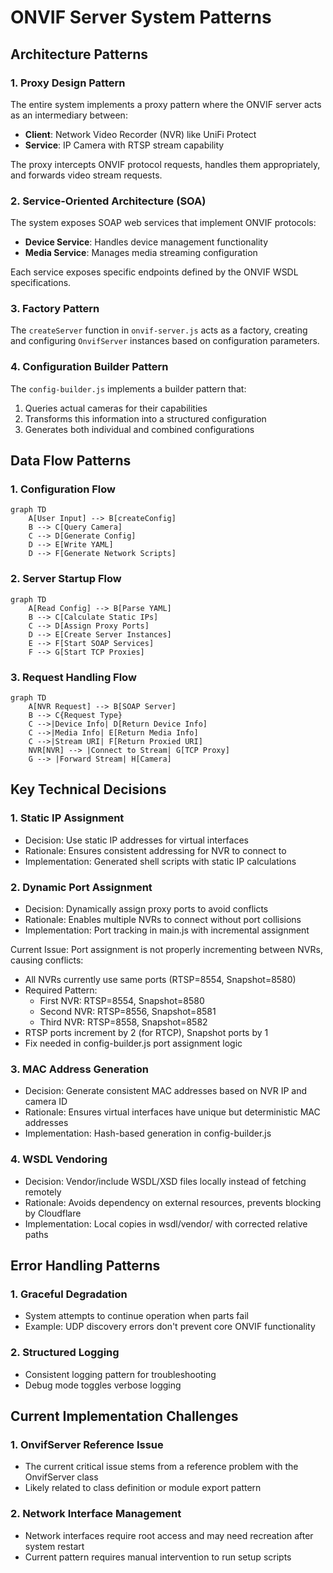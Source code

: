# ONVIF Server System Patterns

## Architecture Patterns

### 1. Proxy Design Pattern
The entire system implements a proxy pattern where the ONVIF server acts as an intermediary between:
- **Client**: Network Video Recorder (NVR) like UniFi Protect
- **Service**: IP Camera with RTSP stream capability

The proxy intercepts ONVIF protocol requests, handles them appropriately, and forwards video stream requests.

### 2. Service-Oriented Architecture (SOA)
The system exposes SOAP web services that implement ONVIF protocols:
- **Device Service**: Handles device management functionality
- **Media Service**: Manages media streaming configuration

Each service exposes specific endpoints defined by the ONVIF WSDL specifications.

### 3. Factory Pattern
The `createServer` function in `onvif-server.js` acts as a factory, creating and configuring `OnvifServer` instances based on configuration parameters.

### 4. Configuration Builder Pattern
The `config-builder.js` implements a builder pattern that:
1. Queries actual cameras for their capabilities
2. Transforms this information into a structured configuration
3. Generates both individual and combined configurations

## Data Flow Patterns

### 1. Configuration Flow
```mermaid
graph TD
    A[User Input] --> B[createConfig]
    B --> C[Query Camera]
    C --> D[Generate Config]
    D --> E[Write YAML]
    D --> F[Generate Network Scripts]
```

### 2. Server Startup Flow
```mermaid
graph TD
    A[Read Config] --> B[Parse YAML]
    B --> C[Calculate Static IPs]
    C --> D[Assign Proxy Ports]
    D --> E[Create Server Instances]
    E --> F[Start SOAP Services]
    F --> G[Start TCP Proxies]
```

### 3. Request Handling Flow
```mermaid
graph TD
    A[NVR Request] --> B[SOAP Server]
    B --> C{Request Type}
    C -->|Device Info| D[Return Device Info]
    C -->|Media Info| E[Return Media Info]
    C -->|Stream URI| F[Return Proxied URI]
    NVR[NVR] --> |Connect to Stream| G[TCP Proxy]
    G --> |Forward Stream| H[Camera]
```

## Key Technical Decisions

### 1. Static IP Assignment
- Decision: Use static IP addresses for virtual interfaces
- Rationale: Ensures consistent addressing for NVR to connect to
- Implementation: Generated shell scripts with static IP calculations

### 2. Dynamic Port Assignment
- Decision: Dynamically assign proxy ports to avoid conflicts
- Rationale: Enables multiple NVRs to connect without port collisions
- Implementation: Port tracking in main.js with incremental assignment

Current Issue: Port assignment is not properly incrementing between NVRs, causing conflicts:
- All NVRs currently use same ports (RTSP=8554, Snapshot=8580)
- Required Pattern:
  * First NVR: RTSP=8554, Snapshot=8580
  * Second NVR: RTSP=8556, Snapshot=8581
  * Third NVR: RTSP=8558, Snapshot=8582
- RTSP ports increment by 2 (for RTCP), Snapshot ports by 1
- Fix needed in config-builder.js port assignment logic

### 3. MAC Address Generation
- Decision: Generate consistent MAC addresses based on NVR IP and camera ID
- Rationale: Ensures virtual interfaces have unique but deterministic MAC addresses
- Implementation: Hash-based generation in config-builder.js

### 4. WSDL Vendoring
- Decision: Vendor/include WSDL/XSD files locally instead of fetching remotely
- Rationale: Avoids dependency on external resources, prevents blocking by Cloudflare
- Implementation: Local copies in wsdl/vendor/ with corrected relative paths

## Error Handling Patterns

### 1. Graceful Degradation
- System attempts to continue operation when parts fail
- Example: UDP discovery errors don't prevent core ONVIF functionality

### 2. Structured Logging
- Consistent logging pattern for troubleshooting
- Debug mode toggles verbose logging

## Current Implementation Challenges

### 1. OnvifServer Reference Issue
- The current critical issue stems from a reference problem with the OnvifServer class
- Likely related to class definition or module export pattern

### 2. Network Interface Management
- Network interfaces require root access and may need recreation after system restart
- Current pattern requires manual intervention to run setup scripts
